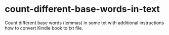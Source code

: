 # count-different-base-words-in-text
Count different base words (lemmas) in some txt with additional instructions how to convert Kindle book to txt file.
